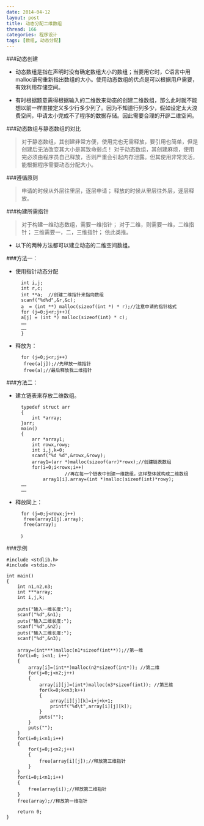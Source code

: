 ```yaml
---
date: 2014-04-12
layout: post
title: 动态分配二维数组
thread: 166
categories: 程序设计
tags: [数组, 动态分配]
---
```


###动态创建

* 动态数组是指在声明时没有确定数组大小的数组；当要用它时，C语言中用malloc语句重新指出数组的大小。使用动态数组的优点是可以根据用户需要，有效利用存储空间。

* 有时根据题意需得根据输入的二维数来动态的创建二维数组，那么此时就不能想以前一样直接定义多少行多少列了。因为不知道行列多少，假如设定太大浪费空间，申请太小完成不了程序的数据存储。因此需要合理的开辟二维空间。
<!--more-->
###动态数组与静态数组的对比

>对于静态数组，其创建非常方便，使用完也无需释放，要引用也简单，但是创建后无法改变其大小是其致命弱点！
对于动态数组，其创建麻烦，使用完必须由程序员自己释放，否则严重会引起内存泄露。但其使用非常灵活，能根据程序需要动态分配大小。

###遵循原则

>申请的时候从外层往里层，逐层申请；
释放的时候从里层往外层，逐层释放。

###构建所需指针

>对于构建一维动态数组，需要一维指针；
对于二维，则需要一维，二维指针；
三维需要一，二，三维指针；
依此类推。

* 以下的两种方法都可以建立动态的二维空间数组。

###方法一：

* 使用指针动态分配

		int i,j;
		int r,c;
		int **a;  //创建二维指针来指向数组
		scanf("%d%d",&r,&c);
		a  = (int **) malloc(sizeof(int *) * r);//注意申请的指针格式
		for (j=0;j<r;j++){
		a[j] = (int *) malloc(sizeof(int) * c);
		……
		……
		}

* 释放为：

		for (j=0;j<r;j++)
		 free(a[j]);//先释放一维指针
		 free(a);//最后释放我二维指针

###方法二：

* 建立链表来存放二维数组。

		typedef struct arr
		{
		    int *array;
		}arr;
		main()
		{
		    arr *array1;
		    int rowx,rowy;
		    int i,j,k=0;
		    scanf("%d %d",&rowx,&rowy);
		    array1=(arr *)malloc(sizeof(arr)*rowx);//创建链表数组
		    for(i=0;i<rowx;i++)
		                //再在每一个链表中创建一维数组，这样整体就构成二维数组
		        array1[i].array=(int *)malloc(sizeof(int)*rowy);
		……
		……

* 释放同上：

		for (j=0;j<rowx;j++)
		 free(array1[j].array);
		 free(array);

		｝

###示例

	#include <stdlib.h>
	#include <stdio.h>

	int main()
	{
		int n1,n2,n3;
		int ***array;
		int i,j,k;

		puts("输入一维长度:");
		scanf("%d",&n1);
		puts("输入二维长度:");
		scanf("%d",&n2);
		puts("输入三维长度:");
		scanf("%d",&n3);

		array=(int***)malloc(n1*sizeof(int**));//第一维
		for(i=0; i<n1; i++)
		{
			array[i]=(int**)malloc(n2*sizeof(int*)); //第二维
			for(j=0;j<n2;j++)
			{
				array[i][j]=(int*)malloc(n3*sizeof(int)); //第三维
				for(k=0;k<n3;k++)
				{
					array[i][j][k]=i+j+k+1;
					printf("%d\t",array[i][j][k]);
				}
				puts("");
			}
			puts("");
		}
		for(i=0;i<n1;i++)
		{
			for(j=0;j<n2;j++)
			{
				free(array[i][j]);//释放第三维指针
			}
		}
		for(i=0;i<n1;i++)
		{
			free(array[i]);//释放第二维指针
		}
		free(array);//释放第一维指针

		return 0;
	}
